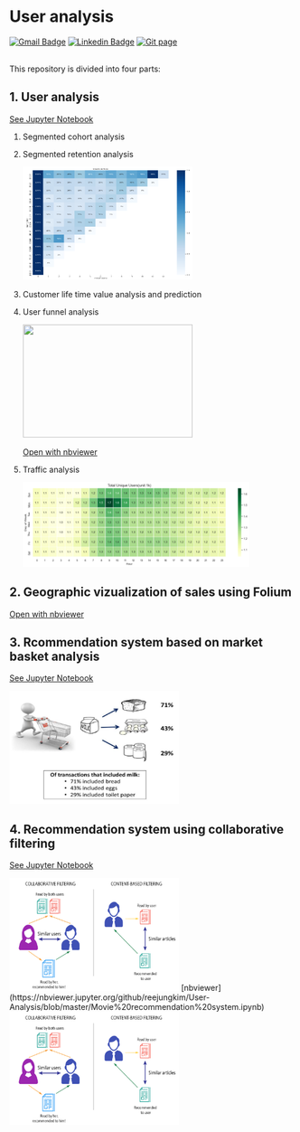 # User analysis


[![Gmail Badge](https://img.shields.io/badge/Gmail-d14836?style=flat-square&logo=Gmail&logoColor=white&link=mailto:reejugn.kim@gmail.com)](mailto:reejung.kim@gmail.com) 
[![Linkedin Badge](https://img.shields.io/badge/-LinkedIn-blue?style=flat-square&logo=Linkedin&logoColor=white&link=www.linkedin.com/in/reejungkim/)](https://www.linkedin.com/in/reejungkim/) 
[![Git page](http://img.shields.io/badge/-Portfolio-black?style=flat-square&logo=github&link=https://reejungkim.github.io/)](https://reejungkim.github.io/)
<br></br>


This repository is divided into four parts:


## 1. User analysis
[See Jupyter Notebook](cohort%20retention%20and%20CLV.ipynb)
  1. Segmented cohort analysis
  
  2. Segmented retention analysis
 
      <img src="image/img_RetentionHeatmap.png" height="200" width="300">
      
  3. Customer life time value analysis and prediction
  
  5. User funnel analysis  
     
      <img src="image/interactive_funnel_viz.gif" height="200" width="300">
      
      [Open with nbviewer](https://nbviewer.jupyter.org/github/reejungkim/User-Analysis/blob/master/Expedia%20Funnel%20analysis.ipynb)

  5. Traffic analysis
  
      <img src="/image/traffic_heatmap.png" height="150" width="400">
  
## 2. Geographic vizualization of sales using Folium

  [Open with nbviewer](https://nbviewer.jupyter.org/github/reejungkim/User-Analysis/blob/master/Geographic%20mapping%20-%20Folium.ipynb)

## 3. Rcommendation system based on market basket analysis
[See Jupyter Notebook](Market%20Basket%20Analysis.ipynb)
<!-- ![market basket](image/market%20basket%20analysis.jpg) -->
<img src="image/market%20basket%20analysis.jpg" height="200" width="300">

## 4. Recommendation system using collaborative filtering

[See Jupyter Notebook](Movie%20recommendation%20system.ipynb)

<img src="image/collabFilter.png" height="200" width="300">
[nbviewer](https://nbviewer.jupyter.org/github/reejungkim/User-Analysis/blob/master/Movie%20recommendation%20system.ipynb)
<img src="image/collabFilter.png" height="200" width="300">
